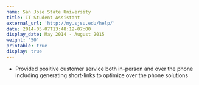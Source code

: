 ```yaml
---
name: San Jose State University
title: IT Student Assistant
external_url: 'http://my.sjsu.edu/help/'
date: 2014-05-07T13:48:12-07:00
display_date: May 2014 - August 2015
weight: '50'
printable: true
display: true
---
```

* Provided positive customer service both in-person and over the phone including generating short-links to optimize over the phone solutions
